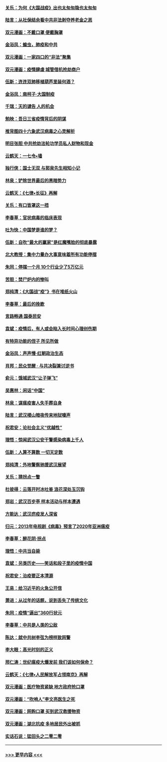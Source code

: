 #### [关乐：为何《大国战疫》出也太匆匆隐也太匆匆](../pages/nsc993/n11917792.md?t=03060202) 
#### [陆言：从社保结余看中共非法剥夺养老金之恶](../pages/nsc993/n11917084.md?t=03060202) 
#### [双元漫画：不戴口罩 便戴胸罩](../pages/nsc993/n11916447.md?t=03060202) 
#### [金浴凤：蝗虫，肺疫和中共](../pages/nsc993/n11916904.md?t=03060202) 
#### [双元漫画：一家四口的“非法”聚集](../pages/nsc993/n11916378.md?t=03060202) 
#### [双元漫画：疫情肆虐 城管借机抢劫商户](../pages/nsc993/n11916310.md?t=03060202) 
#### [伍新：连连双肺移植葫芦里装何酒？](../pages/nsc993/n11913667.md?t=03060202) 
#### [金浴凤：南柯子·大国制疫](../pages/nsc993/n11913657.md?t=03060202) 
#### [千瑞：天的谴告  人的机会](../pages/nsc993/n11913309.md?t=03060202) 
#### [勉映：吾日三省疫情背后的阴谋](../pages/nsc993/n11913079.md?t=03060202) 
#### [推背图四十六象武汉病毒之心灵解析](../pages/nsc993/n11911761.md?t=03060202) 
#### [明目张胆 中共抢劫法轮功学员私人财物和现金](../pages/nsc993/n11910262.md?t=03060202) 
#### [云鹤天：一七令▪墙](../pages/nsc993/n11910627.md?t=03060202) 
#### [独行侠：国士无双 与郭泉先生相知小记](../pages/nsc993/n11910613.md?t=03060202) 
#### [林泉：铲除世界最后的黑暗势力](../pages/nsc993/n11909320.md?t=03060202) 
#### [云鹤天：《七律▪长征》再解](../pages/nsc993/n11909327.md?t=03060202) 
#### [关乐：有口皆罩这一捂](../pages/nsc993/n11908393.md?t=03060202) 
#### [李春草：官状病毒的临床表现](../pages/nsc993/n11908339.md?t=03060202) 
#### [吐为快：中国梦是谁的梦？](../pages/nsc993/n11906564.md?t=03060202) 
#### [伍新：自吹“最大的赢家”是红魔嘴脸的彻底暴露](../pages/nsc993/n11906407.md?t=03060202) 
#### [北大教授：集中力量办大事意味着所有功能停摆](../pages/nsc993/n11904800.md?t=03060202) 
#### [朱同：停摆一个月 10个行业少了5万亿元](../pages/nsc993/n11904498.md?t=03060202) 
#### [苦胆：焚尸炉内的惨叫](../pages/nsc993/n11904479.md?t=03060202) 
#### [郑纯清：《大国战“疫”》书在堆纸火山](../pages/nsc993/n11904450.md?t=03060202) 
#### [李春草：最后的挽歌](../pages/nsc993/n11904441.md?t=03060202) 
#### [言路畅通 国泰民安](../pages/nsc993/n11904222.md?t=03060202) 
#### [袁斌：疫情后，有人或会陷入长时间心理创伤期](../pages/nsc993/n11901514.md?t=03060202) 
#### [有特异功能的侄子 所见所做](../pages/nsc993/n11901154.md?t=03060202) 
#### [金浴凤：声声慢‧红朝政治生态](../pages/nsc993/n11899553.md?t=03060202) 
#### [肖邦：民众觉醒 · 与共决裂兼讨逆书](../pages/nsc993/n11898435.md?t=03060202) 
#### [俞元：饿城武汉“让子弹飞”](../pages/nsc993/n11898344.md?t=03060202) 
#### [吴惠林：闲话“中国”](../pages/nsc993/n11898182.md?t=03060202) 
#### [林泉：谋瘟疫害人失手葬自身](../pages/nsc993/n11897892.md?t=03060202) 
#### [陆言：武汉楼山暗夜传来地狱嚎声](../pages/nsc993/n11897033.md?t=03060202) 
#### [祝君安：论社会主义“优越性”](../pages/nsc993/n11897005.md?t=03060202) 
#### [理悟：惊闻武汉公安干警感染病毒上千人](../pages/nsc993/n11896947.md?t=03060202) 
#### [伍新：人算不算数 一切天定数](../pages/nsc993/n11893372.md?t=03060202) 
#### [郑纯清：外地警察驰援武汉展望](../pages/nsc993/n11893115.md?t=03060202) 
#### [关乐：猜拐点一瞥](../pages/nsc993/n11893020.md?t=03060202) 
#### [杜彼得：云落开时冰吐鉴 浪花深处玉沉钩](../pages/nsc993/n11892107.md?t=03060202) 
#### [郑岩：武汉百步亭 样本活动与样本遭遇](../pages/nsc993/n11892310.md?t=03060202) 
#### [方能达：武汉疠疫发人深省](../pages/nsc993/n11891376.md?t=03060202) 
#### [归元：2013年电视剧《病毒》预言了2020年亚洲瘟疫](../pages/nsc993/n11891126.md?t=03060202) 
#### [李春草：醉花阴·拐点](../pages/nsc993/n11890567.md?t=03060202) 
#### [理悟：中共当自毙](../pages/nsc993/n11890559.md?t=03060202) 
#### [袁斌：另类历史——笑话和段子里的疫情中国](../pages/nsc993/n11889243.md?t=03060202) 
#### [祝君安：治疫要正本清源](../pages/nsc993/n11889085.md?t=03060202) 
#### [王易：给习近平的火急公开信](../pages/nsc993/n11888225.md?t=03060202) 
#### [萧进：从过年的话题，说到丢失了传统文化](../pages/nsc993/n11887732.md?t=03060202) 
#### [朱同：疫情“逼出”360行状元](../pages/nsc993/n11887678.md?t=03060202) 
#### [李春草：中共是人类的公敌](../pages/nsc993/n11887656.md?t=03060202) 
#### [陈达：就中共树李弦为榜样致网警](../pages/nsc993/n11887625.md?t=03060202) 
#### [李大眼：高光时刻的正义](../pages/nsc993/n11887585.md?t=03060202) 
#### [邢仁涛：世纪瘟疫大爆发前 我们该如何保命？](../pages/nsc993/n11887535.md?t=03060202) 
#### [云鹤天：《七律▪人民解放军占领南京》再解](../pages/nsc993/n11887524.md?t=03060202) 
#### [双元漫画：医疗物资紧缺 地方政府抢口罩](../pages/nsc993/n11884744.md?t=03060202) 
#### [双元漫画：“吹哨人”李文亮医生之死](../pages/nsc993/n11884705.md?t=03060202) 
#### [双元漫画：网购口罩 买到武汉救援物资](../pages/nsc993/n11884670.md?t=03060202) 
#### [双元漫画：湖北抗疫 多地居民外出被抓](../pages/nsc993/n11884643.md?t=03060202) 
#### [实话石说：猛回头之二零二零](../pages/nsc993/n11883968.md?t=03060202) 

----
#### [ >>> 更早内容 <<< ](../indexes/nsc993-earlier.md)
